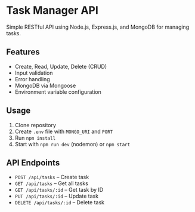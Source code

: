 # Task Manager API

Simple RESTful API using Node.js, Express.js, and MongoDB for managing tasks.

## Features
- Create, Read, Update, Delete (CRUD)
- Input validation
- Error handling
- MongoDB via Mongoose
- Environment variable configuration

## Usage
1. Clone repository
2. Create `.env` file with `MONGO_URI` and `PORT`
3. Run `npm install`
4. Start with `npm run dev` (nodemon) or `npm start`

## API Endpoints
- `POST /api/tasks` – Create task
- `GET /api/tasks` – Get all tasks
- `GET /api/tasks/:id` – Get task by ID
- `PUT /api/tasks/:id` – Update task
- `DELETE /api/tasks/:id` – Delete task
